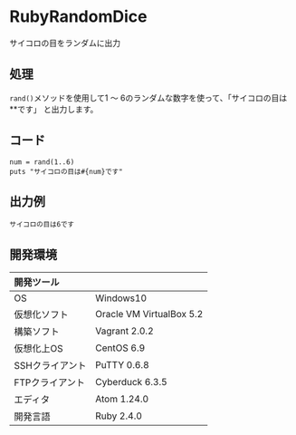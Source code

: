 # RubyRandomDice
サイコロの目をランダムに出力

## 処理
`rand()`メソッドを使用して1 ～ 6のランダムな数字を使って、「サイコロの目は**です」  と出力します。

## コード
```
num = rand(1..6)
puts "サイコロの目は#{num}です"
```

## 出力例  
```
サイコロの目は6です
```
  
## 開発環境
| 開発ツール |  |
|:-|:-|
| OS | Windows10 |
| 仮想化ソフト | Oracle VM VirtualBox 5.2 |
| 構築ソフト | Vagrant 2.0.2 |
| 仮想化上OS | CentOS 6.9 |
| SSHクライアント | PuTTY 0.6.8 |
| FTPクライアント | Cyberduck 6.3.5 |
| エディタ | Atom 1.24.0 |
| 開発言語 | Ruby 2.4.0 |
